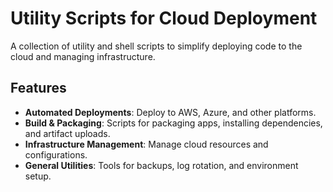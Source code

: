 # Utility Scripts for Cloud Deployment

A collection of utility and shell scripts to simplify deploying code to the cloud and managing infrastructure.

## Features
- **Automated Deployments**: Deploy to AWS, Azure, and other platforms.
- **Build & Packaging**: Scripts for packaging apps, installing dependencies, and artifact uploads.
- **Infrastructure Management**: Manage cloud resources and configurations.
- **General Utilities**: Tools for backups, log rotation, and environment setup.

